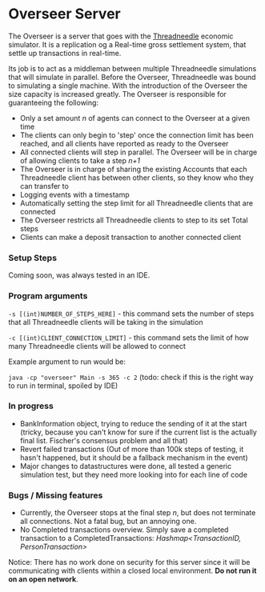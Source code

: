 # Overseer Server

The Overseer is a server that goes with the [Threadneedle](https://github.com/jackymallett/Threadneedle) economic simulator.
It is a replication og a Real-time gross settlement system, that settle up transactions in real-time.

Its job is to act as a middleman between multiple Threadneedle simulations that will simulate in parallel.
Before the Overseer, Threadneedle was bound to simulating a single machine. With the introduction of the Overseer the size capacity is increased greatly.
The Overseer is responsible for guaranteeing the following:

- Only a set amount *n* of agents can connect to the Overseer at a given time
- The clients can only begin to 'step' once the connection limit has been reached, and all clients have reported as ready to the Overseer
- All connected clients will step in parallel. The Overseer will be in charge of allowing clients to take a step *n+1*
- The Overseer is in charge of sharing the existing Accounts that each Threadneedle client has between other clients, so they know who they can transfer to
- Logging events with a timestamp
- Automatically setting the step limit for all Threadneedle clients that are connected
- The Overseer restricts all Threadneedle clients to step to its set Total steps
- Clients can make a deposit transaction to another connected client

### Setup Steps

Coming soon, was always tested in an IDE.

### Program arguments

`-s [(int)NUMBER_OF_STEPS_HERE]` - this command sets the number of steps that all Threadneedle clients will be taking in the simulation

`-c [(int)CLIENT_CONNECTION_LIMIT]` - this command sets the limit of how many Threadneedle clients will be allowed to connect

Example argument to run would be:

`java -cp "overseer" Main -s 365 -c 2` (todo: check if this is the right way to run in terminal, spoiled by IDE)

### In progress

- BankInformation object, trying to reduce the sending of it at the start (tricky, because you can't know for sure if the current list is the actually final list. Fischer's consensus problem and all that)
- Revert failed transactions (Out of more than 100k steps of testing, it hasn't happened, but it should be a fallback mechanism in the event)
- Major changes to datastructures were done, all tested a generic simulation test, but they need more looking into for each line of code

### Bugs / Missing features

- Currently, the Overseer stops at the final step *n*, but does not terminate all connections. Not a fatal bug, but an annoying one.
- No Completed transactions overview. Simply save a completed transaction to a CompletedTransactions: *Hashmap<TransactionID, PersonTransaction>*


Notice: There has no work done on security for this server since it will be communicating with clients within a closed local environment. **Do not run it on an open network**. 

